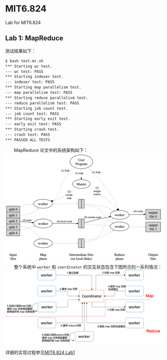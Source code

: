 # MIT6.824
 Lab for MIT6.824

## Lab 1: MapReduce
测试结果如下：
```bash
$ bash test-mr.sh       
*** Starting wc test.
--- wc test: PASS
*** Starting indexer test.
--- indexer test: PASS
*** Starting map parallelism test.
--- map parallelism test: PASS
*** Starting reduce parallelism test.
--- reduce parallelism test: PASS
*** Starting job count test.
--- job count test: PASS
*** Starting early exit test.
--- early exit test: PASS
*** Starting crash test.
--- crash test: PASS
*** PASSED ALL TESTS
```
&emsp;&emsp;MapReduce 论文中的系统架构如下：
![avatar](./doc/mapreduce.jpg)
&emsp;&emsp;整个系统中 `worker` 和 `coordinator` 的交互状态包含下图所示的一系列情况：
![avatar](./doc/keyStatus.png)

详细的实现过程参见[MIT6.824 Lab1](https://jiahaohong1997.github.io/2022/04/06/MIT6.824%20Lab1/)